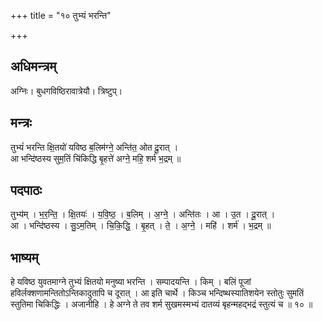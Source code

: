 +++
title = "१० तुभ्यं भरन्ति"

+++
## अधिमन्त्रम्
अग्निः। बुधगविष्ठिरावात्रेयौ। त्रिष्टुप्।

## मन्त्रः
तुभ्यं॑ भरन्ति क्षि॒तयो॑ यविष्ठ ब॒लिम॑ग्ने॒ अन्ति॑त॒ ओत दू॒रात् ।  
आ भन्दि॑ष्ठस्य सुम॒तिं चि॑किद्धि बृ॒हत्ते॑ अग्ने॒ महि॒ शर्म॑ भ॒द्रम् ॥

## पदपाठः
तुभ्य॑म् । भ॒र॒न्ति॒ । क्षि॒तयः॑ । य॒वि॒ष्ठ॒ । ब॒लिम् । अ॒ग्ने॒ । अन्ति॑तः । आ । उ॒त । दू॒रात् ।  
आ । भन्दि॑ष्ठस्य । सु॒ऽम॒तिम् । चि॒कि॒द्धि॒ । बृ॒हत् । ते॒ । अ॒ग्ने॒ । महि॑ । शर्म॑ । भ॒द्रम् ॥

## भाष्यम्
हे यविष्ठ युवतमाग्ने तुभ्यं क्षितयो मनुष्या भरन्ति । सम्पादयन्ति । किम् । बलिं पूजां हविर्लक्शणामन्तितोऽन्तिकादुतापि च दूरात् । आ इति चार्थे । किञ्च भन्दिष्थस्यातिशयेन स्तोतुः सुमतिं स्तुतिमा चिकिद्धिः । अजानीहि । हे अग्ने ते तव शर्म सुखमस्मभ्यं दातव्यं बृहन्महद्भद्रं स्तुत्यं च ॥ १० ॥